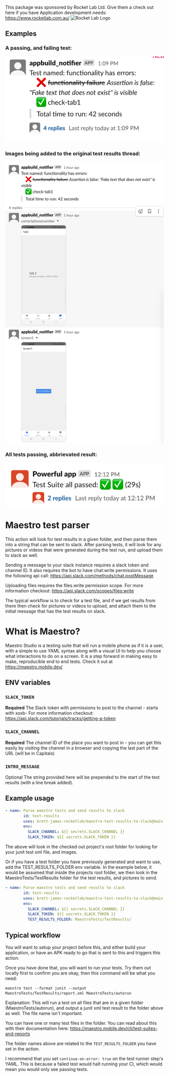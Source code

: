 This package was sponsored by Rocket Lab Ltd.
Give them a check out here if you have Application development needs: https://www.rocketlab.com.au/
![Rocket Lab Logo]([images/testresults.png](https://i.imgur.com/Fh9xG5M.png))

## Examples
### A passing, and failing test:
![mixed tests](images/testresults.png)

### Images being added to the original test results thread:
![images thread](images/screenshotsinthread.png)

### All tests passing, abbrievated result:
![all passed](images/allpassed.png)

# Maestro test parser

This action will look for test results in a given folder, and then parse them into a string that can be sent to slack. 
After parsing tests, it will look for any pictures or videos that were generated during the test run, and upload them to slack as well.

Sending a message to your slack instance requires a slack token and channel ID.
It also requires the bot to have chat:write permissions. 
It uses the following api call:
https://api.slack.com/methods/chat.postMessage

Uploading files requires the files.write permission scope. For more information checkout: https://api.slack.com/scopes/files:write

The typical workflow is to check for a test file, and if we get results from there then check for pictures or videos to upload, and attach them to the initial message that has the test results on slack.


# What is Maestro?
Maestro Studio is a testing suite that will run a mobile phone as if it is a user, with a simple to use YAML syntax along with a visual UI to help you choose what interactions to do on a screen. It is a step forward in making easy to make, reproducible end to end tests. Check it out at https://maestro.mobile.dev/

## ENV variables 

### `SLACK_TOKEN`

**Required**
The Slack token with permissions to post to the channel - starts with xoxb- 
For more information checkout: https://api.slack.com/tutorials/tracks/getting-a-token

### `SLACK_CHANNEL`

**Required**
The channel ID of the place you want to post in - you can get this easily by visiting the channel in a browser and copying the last part of the URL (will be in Capitals)

### `INTRO_MESSAGE`

Optional
The string provided here will be prepended to the start of the test results (with a line break added).


## Example usage

```yaml
- name: Parse maestro tests and send results to slack
        id: test-results
        uses: brett-james-rocketlab/maestro-test-results-to-slack@main
        env:
          SLACK_CHANNEL: ${{ secrets.SLACK_CHANNEL }}
          SLACK_TOKEN: ${{ secrets.SLACK_TOKEN }}
```
The above will look in the checked out project's root folder for looking for your junit test xml file, and images.

Or if you have a test folder you have previously generated and want to use, add the TEST_RESULTS_FOLDER env variable.
In the example below, it would be assumed that inside the projects root folder, we then look in the MaestroTests/TestResults folder for the test results, and pictures to send.

```yaml
- name: Parse maestro tests and send results to slack
        id: test-results
        uses: brett-james-rocketlab/maestro-test-results-to-slack@main
        env:
          SLACK_CHANNEL: ${{ secrets.SLACK_CHANNEL }}
          SLACK_TOKEN: ${{ secrets.SLACK_TOKEN }}
          TEST_RESULTS_FOLDER: MaestroTests/TestResults/
```

## Typical workflow

You will want to setup your project before this, and either build your application, or have an APK ready to go that is sent to this and triggers this action.

Once you have done that, you will want to run your tests. Try them out locally first to confirm you are okay, then this command will be what you need:
```
maestro test --format junit --output MaestroTests/TestResults/report.xml MaestroTests/autorun
```
Explanation: This will run a test on all files that are in a given folder 
(MaestroTests/autorun), and output a junit xml test result to the folder above as well. The file name isn't important.

You can have one or many test files in the folder. You can read about this with their documentation here: https://maestro.mobile.dev/cli/test-suites-and-reports

The folder names above are related to the `TEST_RESULTS_FOLDER` you have set in the action.

I recommend that you set  `continue-on-error: true` on the test runner step's YAML. This is because a failed test would halt running your CI, which would mean you would only see passing tests.

